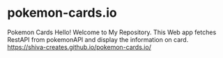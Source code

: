 # pokemon-cards.io
Pokemon Cards
Hello! Welcome to My Repository.
This Web app fetches RestAPI from pokemonAPI and display the information on card.
https://shiva-creates.github.io/pokemon-cards.io/
